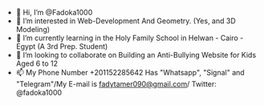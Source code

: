 - 👋 Hi, I’m @Fadoka1000
- 👀 I’m interested in Web-Development And Geometry. (Yes, and 3D Modeling)
- 🌱 I’m currently learning in the Holy Family School in Helwan - Cairo - Egypt (A 3rd Prep. Student)
- 💞️ I’m looking to collaborate on Building an Anti-Bullying Website for Kids Aged 6 to 12
- 📫 My Phone Number +201152285642 Has "Whatsapp", "Signal" and "Telegram"/My E-mail is fadytamer090@gmail.com/ Twitter: @fadoka1000
